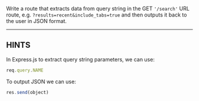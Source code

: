 Write a route that extracts data from query string in the GET `'/search'` URL
route, e.g. `?results=recent&include_tabs=true` and then outputs it back to
the user in JSON format.

-----------------------------

## HINTS

In Express.js to extract query string parameters, we can use:

```js
req.query.NAME
```

To output JSON we can use:

```js
res.send(object)
```
